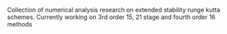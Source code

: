 Collection of numerical analysis research on extended stability runge kutta schemes. Currently working  on 3rd order 15, 21 stage and fourth order 16 methods 
